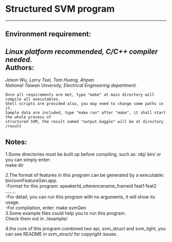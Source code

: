 # Structured SVM program
---
Environment requirement:  
---
*Linux platform recommended, C/C++ compiler needed.*  
Authors:
---  
*Jason Wu, Larry Tsai, Tom Huang, Ahpan*  
*National Taiwan Unversity, Electrical Engineering department.*  

	Once all requirements are met, type "make" at main directory will compile all executables.
	Shell scripts are provided also, you may need to change some paths in it.
	Sample data are included, type "make run" after "make", it shall start the whole process of
	structured SVM, the result named "output.kaggle" will be at directory /result
	
Notes:
---
1.Some directories must be built up before compiling, such as: obj/ bin/ or you can simply enter:  
make dir  

2.The format of features in this program can be generated by a executable: bin/svmFeatureGen.app.  
-Format for this program: speakerId\_utterencename\_frameid feat1 feat2 ........  
-For detail, you can run this program with no arguments, it will show its usage.  
-For compilation, enter: make svmGen  
3.Some example files could help you to run this program.  
Check them out in ./example/  

4.the core of this program combined two api, svm\_struct and svm\_light, you can see README in
svm\_struct/ for copyright issues.  
 
 
